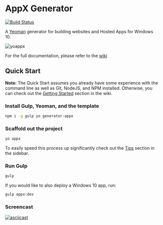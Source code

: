 # AppX Generator

[![Build Status](https://travis-ci.org/WebAppsAndFrameworks/generator-appx-staging.svg?branch=master)](https://travis-ci.org/WebAppsAndFrameworks/generator-appx-staging)

A [Yeoman](http://yeoman.io) generator for building websites and Hosted Apps for Windows 10.

![yoappx](http://microsoftedge.github.io/generator-appx/img/yoappx.gif)

For the full documentation, please refer to the [wiki](https://github.com/MicrosoftEdge/generator-appx/wiki)

## Quick Start

**Note:** The Quick Start assumes you already have some experience with the command line as well as Git, NodeJS, and NPM installed. Otherwise, you can check out the [Getting Started](https://github.com/MicrosoftEdge/generator-appx/wiki/Getting-Started) section in the wiki.

### Install Gulp, Yeoman, and the template
```bash
npm i -g gulp yo generator-appx
```

### Scaffold out the project
```bash
yo appx
```
To easily speed this process up significantly check out the [Tips](https://github.com/MicrosoftEdge/generator-appx/wiki/Tips/#modules) section in the sidebar.

### Run Gulp
```bash
gulp
```
If you would like to also deploy a Windows 10 app, run:
```bash
gulp appx:dev
```

### Screencast
[![asciicast](https://asciinema.org/a/5ucpi22l0zcro1o2j5qn989c6.png)](https://asciinema.org/a/5ucpi22l0zcro1o2j5qn989c6)
